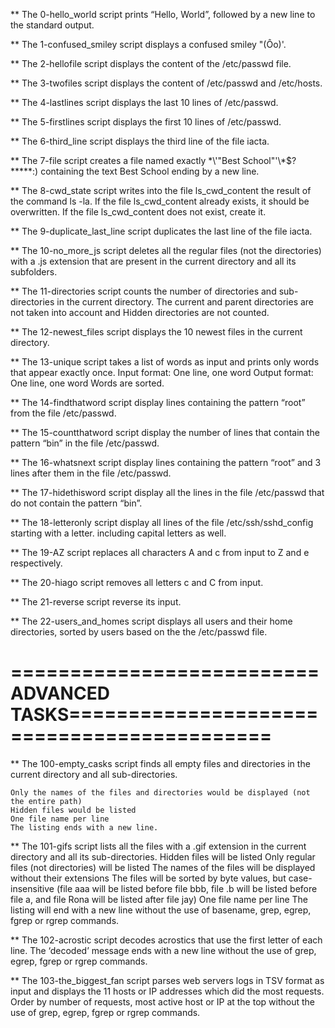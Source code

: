 ** The 0-hello_world script prints “Hello, World”, followed by a new line to the standard output.

** The 1-confused_smiley script displays a confused smiley "(Ôo)'.

** The 2-hellofile script displays the content of the /etc/passwd file.

** The 3-twofiles script displays the content of /etc/passwd and /etc/hosts.

** The 4-lastlines script displays the last 10 lines of /etc/passwd.

** The 5-firstlines script displays the first 10 lines of /etc/passwd.

** The 6-third_line script displays the third line of the file iacta.

** The 7-file script creates a file named exactly \*\\'"Best School"\'\\*$\?\*\*\*\*\*:) containing the text Best School ending by a new line.

** The 8-cwd_state script writes into the file ls_cwd_content the result of the command ls -la. If the file ls_cwd_content already exists, it should be overwritten. If the file ls_cwd_content does not exist, create it.

** The 9-duplicate_last_line script duplicates the last line of the file iacta.

** The 10-no_more_js script deletes all the regular files (not the directories) with a .js extension that are present in the current directory and all its subfolders.

** The 11-directories script counts the number of directories and sub-directories in the current directory. The current and parent directories are not taken into account and Hidden directories are not counted.

** The 12-newest_files script displays the 10 newest files in the current directory.

** The 13-unique script takes a list of words as input and prints only words that appear exactly once.
    Input format: One line, one word
    Output format: One line, one word
    Words are sorted.

** The 14-findthatword script display lines containing the pattern “root” from the file /etc/passwd.

** The 15-countthatword script display the number of lines that contain the pattern “bin” in the file /etc/passwd.

** The 16-whatsnext script display lines containing the pattern “root” and 3 lines after them in the file /etc/passwd.

** The 17-hidethisword script display all the lines in the file /etc/passwd that do not contain the pattern “bin”.

** The 18-letteronly script display all lines of the file /etc/ssh/sshd_config starting with a letter. including capital letters as well.

** The 19-AZ script replaces all characters A and c from input to Z and e respectively.

** The 20-hiago script removes all letters c and C from input.

** The 21-reverse script reverse its input.

** The 22-users_and_homes script displays all users and their home directories, sorted by users based on the the /etc/passwd file.

==========================ADVANCED TASKS===========================================
===================================================================================
** The 100-empty_casks script finds all empty files and directories in the current directory and all sub-directories.

    Only the names of the files and directories would be displayed (not the entire path)
    Hidden files would be listed
    One file name per line
    The listing ends with a new line.

** The 101-gifs script lists all the files with a .gif extension in the current directory and all its sub-directories.
    Hidden files will be listed
    Only regular files (not directories) will be listed
    The names of the files will be displayed without their extensions
    The files will be sorted by byte values, but case-insensitive (file aaa will be listed before file bbb, file .b will be listed before file a, and file Rona will be listed after file jay)
    One file name per line
    The listing will end with a new line
    without the use of basename, grep, egrep, fgrep or rgrep commands.

** The 102-acrostic script decodes acrostics that use the first letter of each line.
    The ‘decoded’ message ends with a new line
    without the use of grep, egrep, fgrep or rgrep commands.

** The 103-the_biggest_fan script parses web servers logs in TSV format as input and displays the 11 hosts or IP addresses which did the most requests.
    Order by number of requests, most active host or IP at the top
    without the use of grep, egrep, fgrep or rgrep commands.


